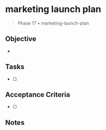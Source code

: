 # marketing launch plan

> Phase 17 • marketing-launch-plan

## Objective
- 

## Tasks
- [ ] 

## Acceptance Criteria
- [ ] 

## Notes


